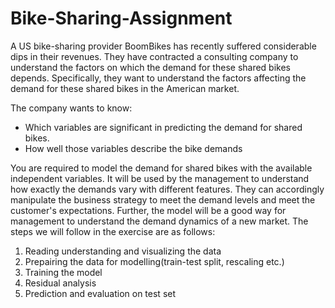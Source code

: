 # Bike-Sharing-Assignment
A US bike-sharing provider BoomBikes has recently suffered considerable dips in their revenues. They have contracted a consulting company to understand the factors on which the demand for these shared bikes depends. Specifically, they want to understand the factors affecting the demand for these shared bikes in the American market. 

The company wants to know:  
- Which variables are significant in predicting the demand for shared bikes. 
- How well those variables describe the bike demands  

You are required to model the demand for shared bikes with the available independent variables. It will be used by the management to understand how exactly the demands vary with different features. They can accordingly manipulate the business strategy to meet the demand levels and meet the customer's expectations. Further, the model will be a good way for management to understand the demand dynamics of a new market. 
The steps we will follow in the exercise are as follows:

1. Reading understanding and visualizing the data 
2. Prepairing the data for modelling(train-test split, rescaling etc.)
3. Training the model 
4. Residual analysis 
5. Prediction and evaluation on test set
